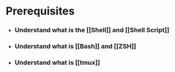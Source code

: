 # Prerequisites

- ### Understand what is the [[Shell]] and [[Shell Script]]
- ### Understand what is [[Bash]] and [[ZSH]]
- ### Understand what is [[tmux]]
